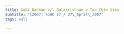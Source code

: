 ```yaml
---
title: Gobi Nadhan a/l Balakrishnan v Tan Chin Sian
subtitle: "[2007] SGHC 57 / 27\_April\_2007"
tags: null

---
```


